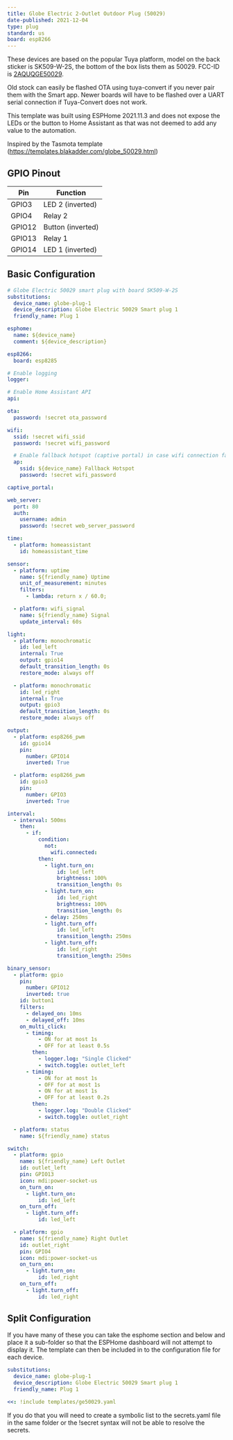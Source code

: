 ```yaml
---
title: Globe Electric 2-Outlet Outdoor Plug (50029)
date-published: 2021-12-04
type: plug
standard: us
board: esp8266
---
```


These devices are based on the popular Tuya platform, model on the back sticker is SK509-W-2S, the bottom of the box
lists them as 50029. FCC-ID is [2AQUQGE50029](https://fccid.io/2AQUQGE50029).

Old stock can easily be flashed OTA using tuya-convert if you never pair them with the Smart app. Newer boards will have
to be flashed over a UART serial connection if Tuya-Convert does not work.

This template was built using ESPHome 2021.11.3 and does not expose the LEDs or the button to Home Assistant as that was
not deemed to add any value to the automation.

Inspired by the Tasmota template (<https://templates.blakadder.com/globe_50029.html>)

## GPIO Pinout

| Pin    | Function          |
| ------ | ----------------- |
| GPIO3  | LED 2 (inverted)  |
| GPIO4  | Relay 2           |
| GPIO12 | Button (inverted) |
| GPIO13 | Relay 1           |
| GPIO14 | LED 1 (inverted)  |

## Basic Configuration

```yaml
# Globe Electric 50029 smart plug with board SK509-W-2S
substitutions:
  device_name: globe-plug-1
  device_description: Globe Electric 50029 Smart plug 1
  friendly_name: Plug 1

esphome:
  name: ${device_name}
  comment: ${device_description}

esp8266:
  board: esp8285

# Enable logging
logger:

# Enable Home Assistant API
api:

ota:
  password: !secret ota_password

wifi:
  ssid: !secret wifi_ssid
  password: !secret wifi_password

  # Enable fallback hotspot (captive portal) in case wifi connection fails
  ap:
    ssid: ${device_name} Fallback Hotspot
    password: !secret wifi_password

captive_portal:

web_server:
  port: 80
  auth:
    username: admin
    password: !secret web_server_password

time:
  - platform: homeassistant
    id: homeassistant_time

sensor:
  - platform: uptime
    name: ${friendly_name} Uptime
    unit_of_measurement: minutes
    filters:
      - lambda: return x / 60.0;

  - platform: wifi_signal
    name: ${friendly_name} Signal
    update_interval: 60s

light:
  - platform: monochromatic
    id: led_left
    internal: True
    output: gpio14
    default_transition_length: 0s
    restore_mode: always off

  - platform: monochromatic
    id: led_right
    internal: True
    output: gpio3
    default_transition_length: 0s
    restore_mode: always off

output:
  - platform: esp8266_pwm
    id: gpio14
    pin:
      number: GPIO14
      inverted: True

  - platform: esp8266_pwm
    id: gpio3
    pin:
      number: GPIO3
      inverted: True

interval:
  - interval: 500ms
    then:
      - if:
          condition:
            not:
              wifi.connected:
          then:
            - light.turn_on:
                id: led_left
                brightness: 100%
                transition_length: 0s
            - light.turn_on:
                id: led_right
                brightness: 100%
                transition_length: 0s
            - delay: 250ms
            - light.turn_off:
                id: led_left
                transition_length: 250ms
            - light.turn_off:
                id: led_right
                transition_length: 250ms

binary_sensor:
  - platform: gpio
    pin:
      number: GPIO12
      inverted: true
    id: button1
    filters:
      - delayed_on: 10ms
      - delayed_off: 10ms
    on_multi_click:
      - timing:
          - ON for at most 1s
          - OFF for at least 0.5s
        then:
          - logger.log: "Single Clicked"
          - switch.toggle: outlet_left
      - timing:
          - ON for at most 1s
          - OFF for at most 1s
          - ON for at most 1s
          - OFF for at least 0.2s
        then:
          - logger.log: "Double Clicked"
          - switch.toggle: outlet_right

  - platform: status
    name: ${friendly_name} status

switch:
  - platform: gpio
    name: ${friendly_name} Left Outlet
    id: outlet_left
    pin: GPIO13
    icon: mdi:power-socket-us
    on_turn_on:
      - light.turn_on:
          id: led_left
    on_turn_off:
      - light.turn_off:
          id: led_left

  - platform: gpio
    name: ${friendly_name} Right Outlet
    id: outlet_right
    pin: GPIO4
    icon: mdi:power-socket-us
    on_turn_on:
      - light.turn_on:
          id: led_right
    on_turn_off:
      - light.turn_off:
          id: led_right
```

## Split Configuration

If you have many of these you can take the esphome section and below and place it a sub-folder so that the ESPHome
dashboard will not attempt to display it. The template can then be included in to the configuration file for each
device.

```yaml
substitutions:
  device_name: globe-plug-1
  device_description: Globe Electric 50029 Smart plug 1
  friendly_name: Plug 1

<<: !include templates/ge50029.yaml
```

If you do that you will need to create a symbolic list to the secrets.yaml file in the same folder or the !secret syntax
will not be able to resolve the secrets.
